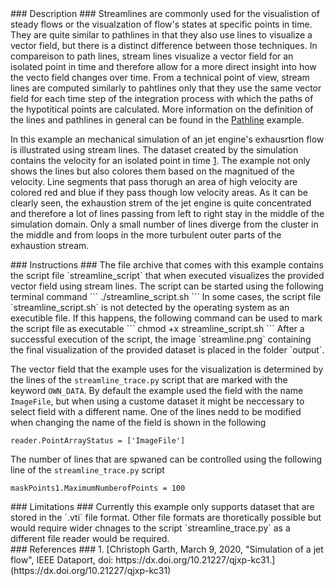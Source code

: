 <div id="description" outline_label="Description" outline_indent="0" markdown="1">
### Description ###
Streamlines are commonly used for the visualistion of steady flows or the visualzation of flow's states at specific points in time.
They are quite similar to pathlines in that they also use lines to visualize a vector field, but there is a distinct difference between those techniques.
In compareison to path lines, stream lines visualize a vector field for an isolated point in time and therefore allow for a more direct insight into how the vecto field changes over time.
From a technical point of view, stream lines are computed similarly to pahtlines only that they use the same vector field for each time step of the integration process with which the paths of the hypotitical points are calculated.
More information on the definition of the lines and pathlines in general can be found in the <a href="/visualization?name=Pathline">Pathline</a> example.

In this example an mechanical simulation of an jet engine's exhausrtion flow is illustrated using stream lines.
The dataset created by the simulation contains the velocity for an isolated point in time [1](#reference_dataset).
The example not only shows the lines but also colores them based on the magnitued of the velocity.
Line segments that pass thorugh an area of high velocity are colored red and blue if they pass though low velocity areas.
As it can be clearly seen, the exhaustion strem of the jet engine is quite concentrated and therefore a lot of lines passing from left to right stay in the middle of the simulation domain.
Only a small number of lines diverge from the cluster in the middle and from loops in the more turbulent outer parts of the exhaustion stream.
</div>
<div id="instructions" outline_label="Instructions" outline_indent="0" markdown="1">
### Instructions ###
The file archive that comes with this example contains the script file `streamline_script` that when executed visualizes the provided vector field using stream lines.
The script can be started using the following terminal command
```
./streamline_script.sh
```
In some cases, the script file `streamline_script.sh` is not detected by the operating system as an executible file.
If this happens, the following command can be used to mark the script file as executable
```
chmod +x streamline_script.sh
```
After a successful execution of the script, the image `streamline.png` containing the final visualization of the provided dataset is placed in the folder `output`. 

The vector field that the example uses for the visualization is determined by the lines of the `streamline_trace.py` script that are marked with the keyword `OWN_DATA`.
By default the example used the field with the name `ImageFile`, but when using a custome dataset it might be neccessary to select field with a different name.
One of the lines nedd to be modified when changing the name of the field is shown in the following
```
reader.PointArrayStatus = ['ImageFile']
```
The number of lines that are spwaned can be controlled using the following line of the `streamline_trace.py` script
```
maskPoints1.MaximumNumberofPoints = 100
```
</div>
<div id="limitations" outline_label="Limitations" outline_indent="0" markdown="1">
### Limitations ###
Currently this example only supports dataset that are stored in the `.vti` file format.
Other file formats are thoretically possible but would require wider chnages to the script `streamline_trace.py` as a different file reader would be required.
</div>
<div id="references" outline_label="References" outline_indent="0" markdown="1">
### References ###
1. [<span id="reference_dataset">Christoph Garth, March 9, 2020, "Simulation of a jet flow", IEEE Dataport, doi: https://dx.doi.org/10.21227/qjxp-kc31.</span>](https://dx.doi.org/10.21227/qjxp-kc31)
</div>